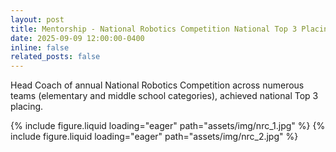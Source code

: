 ```yaml
---
layout: post
title: Mentorship - National Robotics Competition National Top 3 Placing
date: 2025-09-09 12:00:00-0400
inline: false
related_posts: false
---
```


Head Coach of annual National Robotics Competition across numerous teams (elementary and middle school categories), achieved national Top 3 placing.

{% include figure.liquid loading="eager" path="assets/img/nrc_1.jpg" %}
{% include figure.liquid loading="eager" path="assets/img/nrc_2.jpg" %}